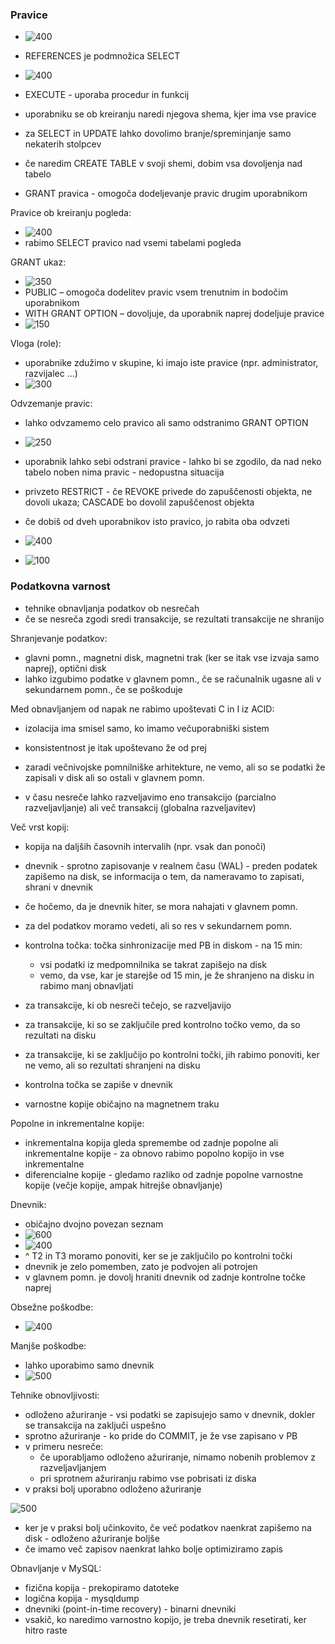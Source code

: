 ### Pravice

- ![400](../../Images/Pasted%20image%2020240509165913.png)
- REFERENCES je podmnožica SELECT
- ![400](../../Images/Pasted%20image%2020240509165956.png)
- EXECUTE - uporaba procedur in funkcij
- uporabniku se ob kreiranju naredi njegova shema, kjer ima vse pravice

- za SELECT in UPDATE lahko dovolimo branje/spreminjanje samo nekaterih stolpcev
- če naredim CREATE TABLE v svoji shemi, dobim vsa dovoljenja nad tabelo
- GRANT pravica - omogoča dodeljevanje pravic drugim uporabnikom

Pravice ob kreiranju pogleda:
- ![400](../../Images/Pasted%20image%2020240516143504.png)
- rabimo SELECT pravico nad vsemi tabelami pogleda

GRANT ukaz:
- ![350](../../Images/Pasted%20image%2020240516143631.png)
- PUBLIC – omogoča dodelitev pravic vsem trenutnim in bodočim uporabnikom
- WITH GRANT OPTION – dovoljuje, da uporabnik naprej dodeljuje pravice
- ![150](../../Images/Pasted%20image%2020240516144329.png)

Vloga (role):
- uporabnike zdužimo v skupine, ki imajo iste pravice (npr. administrator, razvijalec ...)
- ![300](../../Images/Pasted%20image%2020240516143940.png)

Odvzemanje pravic:
- lahko odvzamemo celo pravico ali samo odstranimo GRANT OPTION
- ![250](../../Images/Pasted%20image%2020240516144522.png)
- uporabnik lahko sebi odstrani pravice - lahko bi se zgodilo, da nad neko tabelo noben nima pravic - nedopustna situacija
- privzeto RESTRICT - če REVOKE privede do zapuščenosti objekta, ne dovoli ukaza; CASCADE bo dovolil zapuščenost objekta

- če dobiš od dveh uporabnikov isto pravico, jo rabita oba odvzeti
- ![400](../../Images/Pasted%20image%2020240516144900.png)
- ![100](../../Images/Pasted%20image%2020240516145014.png)

### Podatkovna varnost

- tehnike obnavljanja podatkov ob nesrečah
- če se nesreča zgodi sredi transakcije, se rezultati transakcije ne shranijo

Shranjevanje podatkov:
- glavni pomn., magnetni disk, magnetni trak (ker se itak vse izvaja samo naprej), optični disk
- lahko izgubimo podatke v glavnem pomn., če se računalnik ugasne ali v sekundarnem pomn., če se poškoduje

Med obnavljanjem od napak ne rabimo upoštevati C in I iz ACID:
- izolacija ima smisel samo, ko imamo večuporabniški sistem
- konsistentnost je itak upoštevano že od prej

- zaradi večnivojske pomnilniške arhitekture, ne vemo, ali so se podatki že zapisali v disk ali so ostali v glavnem pomn.
- v času nesreče lahko razveljavimo eno transakcijo (parcialno razveljavljanje) ali več transakcij (globalna razveljavitev)

Več vrst kopij:
- kopija na daljših časovnih intervalih (npr. vsak dan ponoči)
- dnevnik - sprotno zapisovanje v realnem času (WAL) - preden podatek zapišemo na disk, se informacija o tem, da nameravamo to zapisati, shrani v dnevnik
- če hočemo, da je dnevnik hiter, se mora nahajati v glavnem pomn.
- za del podatkov moramo vedeti, ali so res v sekundarnem pomn.
- kontrolna točka: točka sinhronizacije med PB in diskom - na 15 min:
	- vsi podatki iz medpomnilnika se takrat zapišejo na disk
	- vemo, da vse, kar je starejše od 15 min, je že shranjeno na disku in rabimo manj obnavljati

- za transakcije, ki ob nesreči tečejo, se razveljavijo
- za transakcije, ki so se zaključile pred kontrolno točko vemo, da so rezultati na disku
- za transakcije, ki se zaključijo po kontrolni točki, jih rabimo ponoviti, ker ne vemo, ali so rezultati shranjeni na disku
- kontrolna točka se zapiše v dnevnik

- varnostne kopije običajno na magnetnem traku

Popolne in inkrementalne kopije:
- inkrementalna kopija gleda spremembe od zadnje popolne ali inkrementalne kopije - za obnovo rabimo popolno kopijo in vse inkrementalne
- diferencialne kopije - gledamo razliko od zadnje popolne varnostne kopije (večje kopije, ampak hitrejše obnavljanje)

Dnevnik:
- običajno dvojno povezan seznam
- ![600](../../Images/Pasted%20image%2020240516153732.png)
- ![400](../../Images/Pasted%20image%2020240516154048.png)
- ^ T2 in T3 moramo ponoviti, ker se je zaključilo po kontrolni točki
- dnevnik je zelo pomemben, zato je podvojen ali potrojen
- v glavnem pomn. je dovolj hraniti dnevnik od zadnje kontrolne točke naprej

Obsežne poškodbe:
- ![400](../../Images/Pasted%20image%2020240516154727.png)

Manjše poškodbe:
- lahko uporabimo samo dnevnik
- ![500](../../Images/Pasted%20image%2020240516154748.png)

Tehnike obnovljivosti:
- odloženo ažuriranje - vsi podatki se zapisujejo samo v dnevnik, dokler se transakcija na zaključi uspešno
- sprotno ažuriranje - ko pride do COMMIT, je že vse zapisano v PB
- v primeru nesreče:
	- če uporabljamo odloženo ažuriranje, nimamo nobenih problemov z razveljavljanjem
	- pri sprotnem ažuriranju rabimo vse pobrisati iz diska
- v praksi bolj uporabno odloženo ažuriranje

![500](../../Images/Pasted%20image%2020240516155058.png)
- ker je v praksi bolj učinkovito, če več podatkov naenkrat zapišemo na disk - odloženo ažuriranje boljše
- če imamo več zapisov naenkrat lahko bolje optimiziramo zapis

Obnavljanje v MySQL:
- fizična kopija - prekopiramo datoteke
- logična kopija - mysqldump
- dnevniki (point-in-time recovery) - binarni dnevniki
- vsakič, ko naredimo varnostno kopijo, je treba dnevnik resetirati, ker hitro raste